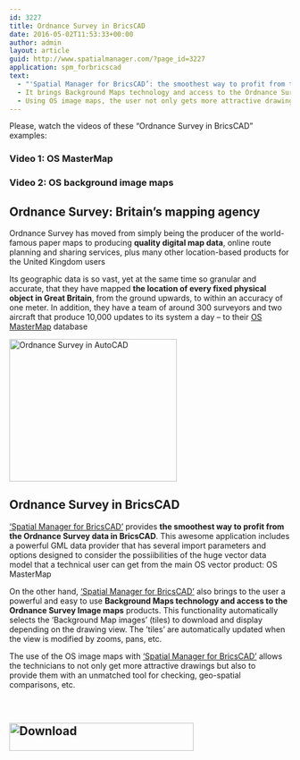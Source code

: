 ```yaml
---
id: 3227
title: Ordnance Survey in BricsCAD
date: 2016-05-02T11:53:33+00:00
author: admin
layout: article
guid: http://www.spatialmanager.com/?page_id=3227
application: spm_forbricscad
text:
  - "'Spatial Manager for BricsCAD’: the smoothest way to profit from the Ordnance Survey data in BricsCAD"
  - It brings Background Maps technology and access to the Ordnance Survey Image maps
  - Using OS image maps, the user not only gets more attractive drawings but provides them with an unmatched tool for checking or compare
---
```

Please, watch the videos of these &#8220;Ordnance Survey in BricsCAD&#8221; examples:

### Video 1: OS MasterMap



### Video 2: OS background image maps



## Ordnance Survey: Britain&#8217;s mapping agency

Ordnance Survey has moved from simply being the producer of the world-famous paper maps to producing **quality digital map data**, online route planning and sharing services, plus many other location-based products for the United Kingdom users

Its geographic data is so vast, yet at the same time so granular and accurate, that they have mapped **the location of every fixed physical object in Great Britain**, from the ground upwards, to within an accuracy of one meter. In addition, they have a team of around 300 surveyors and two aircraft that produce 10,000 updates to its system a day – to their <a href="https://www.ordnancesurvey.co.uk/business-and-government/products/mastermap-products.html" target="_blank" rel="nofollow">OS MasterMap</a> database

<a href="http://www.spatialmanager.com/wp-content/uploads/2016/05/OS-MasterMap.png" target="_blank" rel="nofollow"><img class="aligncenter wp-image-3222 size-medium" src="http://www.spatialmanager.com/wp-content/uploads/2016/05/OS-MasterMap-300x255.png" alt="Ordnance Survey in AutoCAD" width="300" height="255" srcset="http://www.spatialmanager.com/wp-content/uploads/2016/05/OS-MasterMap-300x255.png 300w, http://www.spatialmanager.com/wp-content/uploads/2016/05/OS-MasterMap.png 587w" sizes="(max-width: 300px) 100vw, 300px" /></a>

## Ordnance Survey in BricsCAD

<a href="http://www.spatialmanager.com/spm-forbricscad/" target="_blank" rel="nofollow">&#8216;Spatial Manager for BricsCAD&#8217;</a> provides **the smoothest way to profit from the Ordnance Survey data in BricsCAD**. This awesome application includes a powerful GML data provider that has several import parameters and options designed to consider the possiibilities of the huge vector data model that a technical user can get from the main OS vector product: OS MasterMap

On the other hand, <a href="http://www.spatialmanager.com/spm-forbricscad/" target="_blank" rel="nofollow">&#8216;Spatial Manager for BricsCAD&#8217;</a> also brings to the user a powerful and easy to use **Background Maps technology and access to the Ordnance Survey Image maps** products. This functionality automatically selects the &#8216;Background Map images&#8217; (tiles) to download and display depending on the drawing view. The &#8217;tiles&#8217; are automatically updated when the view is modified by zooms, pans, etc.

The use of the OS image maps with <a href="http://www.spatialmanager.com/spm-forbricscad/" target="_blank" rel="nofollow">&#8216;Spatial Manager for BricsCAD&#8217;</a> allows the technicians to not only get more attractive drawings but also to provide them with an unmatched tool for checking, geo-spatial comparisons, etc.

&nbsp;

<h2 style="text-align: justify;">
  <a href="http://www.spatialmanager.com/download/spatial-manager-bricscad/" target="_blank" rel="nofollow"><img class="aligncenter wp-image-3306 size-full" src="http://www.spatialmanager.com/wp-content/uploads/2016/06/Download.png" alt="Download" width="330" height="50" srcset="http://www.spatialmanager.com/wp-content/uploads/2016/06/Download.png 330w, http://www.spatialmanager.com/wp-content/uploads/2016/06/Download-300x45.png 300w" sizes="(max-width: 330px) 100vw, 330px" /></a>
</h2>